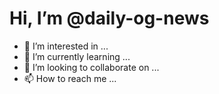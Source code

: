 # Hi, I’m @daily-og-news

- 👀 I’m interested in ...
- 🌱 I’m currently learning ...
- 💞️ I’m looking to collaborate on ...
- 📫 How to reach me ...

<!---
daily-og-news/daily-og-news is a ✨ special ✨ repository because its `README.md` (this file) appears on your GitHub profile.
You can click the Preview link to take a look at your changes.
--->
